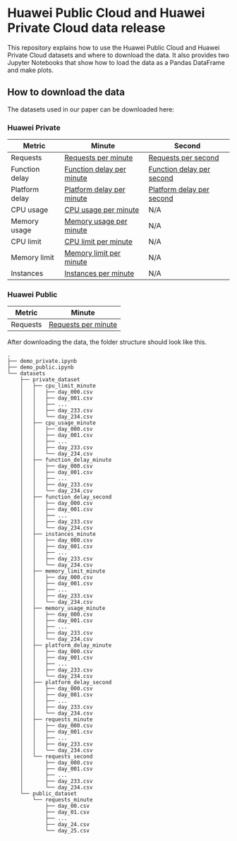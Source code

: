 # Huawei Public Cloud and Huawei Private Cloud data release

This repository explains how to use the Huawei Public Cloud and Huawei Private Cloud datasets and where to download the data.
It also provides two Jupyter Notebooks that show how to load the data as a Pandas DataFrame and make plots.

## How to download the data

The datasets used in our paper can be downloaded here:

### Huawei Private
|Metric         |Minute         | Second     |
|---------------|---------------|------------|
|Requests       |[Requests per minute](https://sir-dataset.obs.cn-east-3.myhuaweicloud.com/datasets/private_dataset/requests_minute.zip)             |[Requests per second](https://sir-dataset.obs.cn-east-3.myhuaweicloud.com/datasets/private_dataset/requests_second.zip)           |
|Function delay |[Function delay per minute](https://sir-dataset.obs.cn-east-3.myhuaweicloud.com/datasets/private_dataset/function_delay_minute.zip) |[Function delay per second](https://sir-dataset.obs.cn-east-3.myhuaweicloud.com/datasets/private_dataset/function_delay_second.zip)     |
|Platform delay |[Platform delay per minute](https://sir-dataset.obs.cn-east-3.myhuaweicloud.com/datasets/private_dataset/platform_delay_minute.zip) |[Platform delay per second](https://sir-dataset.obs.cn-east-3.myhuaweicloud.com/datasets/private_dataset/platform_delay_second.zip     )|
|CPU usage      |[CPU usage per minute](https://sir-dataset.obs.cn-east-3.myhuaweicloud.com/datasets/private_dataset/cpu_usage_minute.zip)           |N/A      |
|Memory usage   |[Memory usage per minute](https://sir-dataset.obs.cn-east-3.myhuaweicloud.com/datasets/private_dataset/memory_usage_minute.zip)     |N/A   | 
|CPU limit      |[CPU limit per minute](https://sir-dataset.obs.cn-east-3.myhuaweicloud.com/datasets/private_dataset/cpu_limit_minute.zip)           |N/A      |
|Memory limit   |[Memory limit per minute](https://sir-dataset.obs.cn-east-3.myhuaweicloud.com/datasets/private_dataset/memory_limit_minute.zip)     |N/A   | 
|Instances      |[Instances per minute](https://sir-dataset.obs.cn-east-3.myhuaweicloud.com/datasets/private_dataset/instances_minute.zip)           |N/A      |  


### Huawei Public
|Metric         |Minute         |
|---------------|---------------|
|Requests       |[Requests per minute](https://sir-dataset.obs.cn-east-3.myhuaweicloud.com/datasets/public_dataset/public_dataset.zip)|



After downloading the data, the folder structure should look like this. 
```console
.
├── demo_private.ipynb
├── demo_public.ipynb
└── datasets
    ├── private_dataset
    │   ├── cpu_limit_minute
    │   │   ├── day_000.csv
    │   │   ├── day_001.csv
    │   │   ├── ... 
    │   │   ├── day_233.csv
    │   │   └── day_234.csv
    │   ├── cpu_usage_minute
    │   │   ├── day_000.csv
    │   │   ├── day_001.csv
    │   │   ├── ...
    │   │   ├── day_233.csv
    │   │   └── day_234.csv
    │   ├── function_delay_minute
    │   │   ├── day_000.csv
    │   │   ├── day_001.csv
    │   │   ├── ...
    │   │   ├── day_233.csv
    │   │   └── day_234.csv
    │   ├── function_delay_second
    │   │   ├── day_000.csv
    │   │   ├── day_001.csv
    │   │   ├── ...
    │   │   ├── day_233.csv
    │   │   └── day_234.csv
    │   ├── instances_minute
    │   │   ├── day_000.csv
    │   │   ├── day_001.csv
    │   │   ├── ...
    │   │   ├── day_233.csv
    │   │   └── day_234.csv
    │   ├── memory_limit_minute
    │   │   ├── day_000.csv
    │   │   ├── day_001.csv
    │   │   ├── ...
    │   │   ├── day_233.csv
    │   │   └── day_234.csv
    │   ├── memory_usage_minute
    │   │   ├── day_000.csv
    │   │   ├── day_001.csv
    │   │   ├── ...
    │   │   ├── day_233.csv
    │   │   └── day_234.csv
    │   ├── platform_delay_minute
    │   │   ├── day_000.csv
    │   │   ├── day_001.csv
    │   │   ├── ...
    │   │   ├── day_233.csv
    │   │   └── day_234.csv
    │   ├── platform_delay_second
    │   │   ├── day_000.csv
    │   │   ├── day_001.csv
    │   │   ├── ...
    │   │   ├── day_233.csv
    │   │   └── day_234.csv
    │   ├── requests_minute
    │   │   ├── day_000.csv
    │   │   ├── day_001.csv
    │   │   ├── ...
    │   │   ├── day_233.csv
    │   │   └── day_234.csv
    │   └── requests_second
    │       ├── day_000.csv
    │       ├── day_001.csv
    │       ├── ...
    │       ├── day_233.csv
    │       └── day_234.csv
    └── public_dataset
        └── requests_minute
            ├── day_00.csv
            ├── day_01.csv
            ├── ...
            ├── day_24.csv
            └── day_25.csv
``` 
 
 
 
 
 

